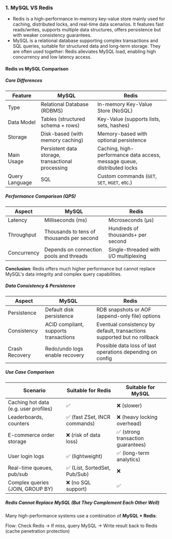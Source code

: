 ### 1. MySQL VS Redis
- Redis is a high-performance in-memory key-value store mainly used for caching, distributed locks, and real-time data scenarios. It features fast reads/writes, supports multiple data structures, offers persistence but with weaker consistency guarantees.
- MySQL is a relational database supporting complex transactions and SQL queries, suitable for structured data and long-term storage.
They are often used together: Redis alleviates MySQL load, enabling high concurrency and low latency access.

#### Redis vs MySQL Comparison

##### Core Differences

| Feature       | MySQL                                      | Redis                                      |
|---------------|--------------------------------------------|--------------------------------------------|
| Type          | Relational Database (RDBMS)                | In-memory Key-Value Store (NoSQL)           |
| Data Model    | Tables (structured schema + rows)          | Key-Value (supports lists, sets, hashes)   |
| Storage       | Disk-based (with memory caching)            | Memory-based with optional persistence      |
| Main Usage    | Persistent data storage, transactional processing | Caching, high-performance data access, message queue, distributed locks |
| Query Language| SQL                                         | Custom commands (`GET`, `SET`, `HGET`, etc.)|

##### Performance Comparison (QPS)

| Aspect       | MySQL                    | Redis                      |
|--------------|--------------------------|----------------------------|
| Latency      | Milliseconds (ms)        | Microseconds (μs)          |
| Throughput   | Thousands to tens of thousands per second | Hundreds of thousands+ per second |
| Concurrency  | Depends on connection pools and threads   | Single-threaded with I/O multiplexing  |

**Conclusion**: Redis offers much higher performance but cannot replace MySQL's data integrity and complex query capabilities.

##### Data Consistency & Persistence

| Aspect         | MySQL                      | Redis                                        |
|----------------|----------------------------|----------------------------------------------|
| Persistence    | Default disk persistence   | RDB snapshots or AOF (append-only file) options |
| Consistency    | ACID compliant, supports transactions | Eventual consistency by default, transactions supported but no rollback |
| Crash Recovery | Redo/undo logs enable recovery | Possible data loss of last operations depending on config |

##### Use Case Comparison

| Scenario                     | Suitable for Redis                   | Suitable for MySQL                 |
|------------------------------|-------------------------------------|----------------------------------|
| Caching hot data (e.g. user profiles) | ✅                               | ❌ (slower)                      |
| Leaderboards, counters         | ✅ (fast ZSet, INCR commands)       | ❌ (heavy locking overhead)      |
| E-commerce order storage       | ❌ (risk of data loss)               | ✅ (strong transaction guarantees)|
| User login logs               | ✅ (lightweight)                    | ✅ (long-term analytics)         |
| Real-time queues, pub/sub     | ✅ (List, SortedSet, Pub/Sub)       | ❌                               |
| Complex queries (JOIN, GROUP BY) | ❌ (no SQL support)                  | ✅                               |

##### Redis Cannot Replace MySQL (But They Complement Each Other Well)

Many high-performance systems use a combination of **MySQL + Redis**:

Flow: Check Redis → If miss, query MySQL → Write result back to Redis (cache penetration protection)


